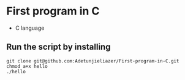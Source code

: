 # First program in C

* C language

## Run the script by installing

```
git clone git@github.com:Adetunjieliazer/First-program-in-C.git
chmod a+x hello
./hello
```
